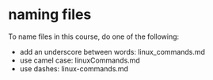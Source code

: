 # naming files

To name files in this course,
do one of the following:

- add an underscore between words: linux_commands.md
- use camel case: linuxCommands.md
- use dashes: linux-commands.md